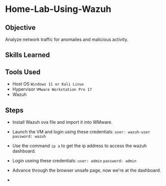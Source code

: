 # Home-Lab-Using-Wazuh

## Objective

Analyze network traffic for anomalies and malicious activity.

## Skills Learned

## Tools Used

- Host OS `Windows 11 or Kali Linux`
- Hypervisor `VMware Workstation Pro 17`
- Wazuh

## Steps

- Install Wazuh ova file and import it into WMware.

- Launch the VM and login using these credentials: `user: wazuh-user` `password: wazuh`

- Use the command `ip a` to get the ip address to access the wazuh dashboard.

- Login useing these credentials: `user: admin` `password: admin`

- Advance through the browser unsafe page, now we're at the dashboard.

- 
